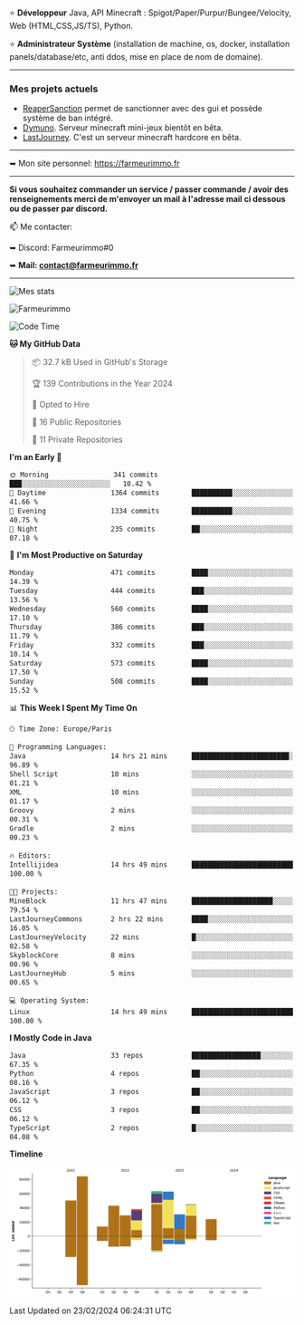 ⭐ **Développeur** Java, API Minecraft : Spigot/Paper/Purpur/Bungee/Velocity, Web (HTML,CSS,JS/TS), Python.

⭐ **Administrateur Système** (installation de machine, os, docker, installation panels/database/etc, anti ddos, mise en place de nom de domaine).

---

### Mes projets actuels
- [ReaperSanction](https://www.spigotmc.org/resources/reapersanction.89580/) permet de sanctionner avec des gui et possède système de ban intégré.
- [Dymuno](https://discord.gg/dymuno-community-986460742293282886). Serveur minecraft mini-jeux bientôt en bêta.
- [LastJourney](https://lastjourney.fr). C'est un serveur minecraft hardcore en bêta.

---

➥ Mon site personnel: https://farmeurimmo.fr

---

**Si vous souhaitez commander un service / passer commande / avoir des renseignements merci de m'envoyer un mail à l'adresse mail ci dessous ou de passer par discord.**

📫 Me contacter:
 
   ➥ Discord: Farmeurimmo#0
   
   ➥ **Mail: contact@farmeurimmo.fr**

---

![Mes stats](https://github-readme-stats.farmeurimmo.fr/api?username=Farmeurimmo&count_private=true&show_icons=true&theme=radical)

<img src="https://komarev.com/ghpvc/?username=Farmeurimmo" alt="Farmeurimmo" />

<!--START_SECTION:waka-->
![Code Time](http://img.shields.io/badge/Code%20Time-1%2C189%20hrs%2056%20mins-blue)

**🐱 My GitHub Data** 

> 📦 32.7 kB Used in GitHub's Storage 
 > 
> 🏆 139 Contributions in the Year 2024
 > 
> 💼 Opted to Hire
 > 
> 📜 16 Public Repositories 
 > 
> 🔑 11 Private Repositories 
 > 
**I'm an Early 🐤** 

```text
🌞 Morning                341 commits         ███░░░░░░░░░░░░░░░░░░░░░░   10.42 % 
🌆 Daytime                1364 commits        ██████████░░░░░░░░░░░░░░░   41.66 % 
🌃 Evening                1334 commits        ██████████░░░░░░░░░░░░░░░   40.75 % 
🌙 Night                  235 commits         ██░░░░░░░░░░░░░░░░░░░░░░░   07.18 % 
```
📅 **I'm Most Productive on Saturday** 

```text
Monday                   471 commits         ████░░░░░░░░░░░░░░░░░░░░░   14.39 % 
Tuesday                  444 commits         ███░░░░░░░░░░░░░░░░░░░░░░   13.56 % 
Wednesday                560 commits         ████░░░░░░░░░░░░░░░░░░░░░   17.10 % 
Thursday                 386 commits         ███░░░░░░░░░░░░░░░░░░░░░░   11.79 % 
Friday                   332 commits         ███░░░░░░░░░░░░░░░░░░░░░░   10.14 % 
Saturday                 573 commits         ████░░░░░░░░░░░░░░░░░░░░░   17.50 % 
Sunday                   508 commits         ████░░░░░░░░░░░░░░░░░░░░░   15.52 % 
```


📊 **This Week I Spent My Time On** 

```text
🕑︎ Time Zone: Europe/Paris

💬 Programming Languages: 
Java                     14 hrs 21 mins      ████████████████████████░   96.89 % 
Shell Script             10 mins             ░░░░░░░░░░░░░░░░░░░░░░░░░   01.21 % 
XML                      10 mins             ░░░░░░░░░░░░░░░░░░░░░░░░░   01.17 % 
Groovy                   2 mins              ░░░░░░░░░░░░░░░░░░░░░░░░░   00.31 % 
Gradle                   2 mins              ░░░░░░░░░░░░░░░░░░░░░░░░░   00.23 % 

🔥 Editors: 
Intellijidea             14 hrs 49 mins      █████████████████████████   100.00 % 

🐱‍💻 Projects: 
MineBlock                11 hrs 47 mins      ████████████████████░░░░░   79.54 % 
LastJourneyCommons       2 hrs 22 mins       ████░░░░░░░░░░░░░░░░░░░░░   16.05 % 
LastJourneyVelocity      22 mins             █░░░░░░░░░░░░░░░░░░░░░░░░   02.58 % 
SkyblockCore             8 mins              ░░░░░░░░░░░░░░░░░░░░░░░░░   00.96 % 
LastJourneyHub           5 mins              ░░░░░░░░░░░░░░░░░░░░░░░░░   00.65 % 

💻 Operating System: 
Linux                    14 hrs 49 mins      █████████████████████████   100.00 % 
```

**I Mostly Code in Java** 

```text
Java                     33 repos            █████████████████░░░░░░░░   67.35 % 
Python                   4 repos             ██░░░░░░░░░░░░░░░░░░░░░░░   08.16 % 
JavaScript               3 repos             ██░░░░░░░░░░░░░░░░░░░░░░░   06.12 % 
CSS                      3 repos             ██░░░░░░░░░░░░░░░░░░░░░░░   06.12 % 
TypeScript               2 repos             █░░░░░░░░░░░░░░░░░░░░░░░░   04.08 % 
```



**Timeline**

![Lines of Code chart](https://raw.githubusercontent.com/Farmeurimmo/Farmeurimmo/main/assets/bar_graph.png)


 Last Updated on 23/02/2024 06:24:31 UTC
<!--END_SECTION:waka-->
